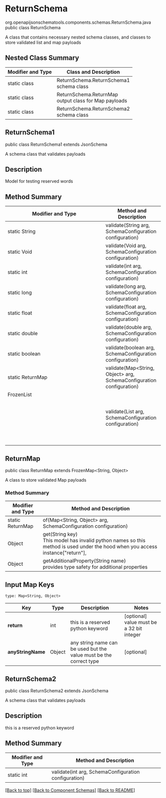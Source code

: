 # ReturnSchema
org.openapijsonschematools.components.schemas.ReturnSchema.java
public class ReturnSchema

A class that contains necessary nested schema classes, and classes to store validated list and map payloads

## Nested Class Summary
| Modifier and Type | Class and Description |
| ----------------- | ---------------------- |
| static class | ReturnSchema.ReturnSchema1<br> schema class |
| static class | ReturnSchema.ReturnMap<br> output class for Map payloads |
| static class | ReturnSchema.ReturnSchema2<br> schema class |

## ReturnSchema1
public class ReturnSchema1
extends JsonSchema

A schema class that validates payloads

## Description
Model for testing reserved words
## Method Summary
| Modifier and Type | Method and Description |
| ----------------- | ---------------------- |
| static String | validate(String arg, SchemaConfiguration configuration) |
| static Void | validate(Void arg, SchemaConfiguration configuration) |
| static int | validate(int arg, SchemaConfiguration configuration) |
| static long | validate(long arg, SchemaConfiguration configuration) |
| static float | validate(float arg, SchemaConfiguration configuration) |
| static double | validate(double arg, SchemaConfiguration configuration) |
| static boolean | validate(boolean arg, SchemaConfiguration configuration) |
| static ReturnMap | validate(Map<String, Object> arg, SchemaConfiguration configuration) |
| FrozenList<Object> | validate(List<Object> arg, SchemaConfiguration configuration) |

## ReturnMap
public class ReturnMap
extends FrozenMap<String, Object>

A class to store validated Map payloads

### Method Summary
| Modifier and Type | Method and Description |
| ----------------- | ---------------------- |
| static ReturnMap | of(Map<String, Object> arg, SchemaConfiguration configuration) |
| Object | get(String key)<br>This model has invalid python names so this method is used under the hood when you access instance["return"],  |
| Object | getAdditionalProperty(String name)<br>provides type safety for additional properties |

## Input Map Keys
```
type: Map<String, Object>
```
Key | Type |  Description | Notes
------------ | ------------- | ------------- | -------------
**return** | int | this is a reserved python keyword | [optional] value must be a 32 bit integer
**anyStringName** | Object | any string name can be used but the value must be the correct type | [optional]

## ReturnSchema2
public class ReturnSchema2
extends JsonSchema

A schema class that validates payloads

## Description
this is a reserved python keyword
## Method Summary
| Modifier and Type | Method and Description |
| ----------------- | ---------------------- |
| static int | validate(int arg, SchemaConfiguration configuration) |

[[Back to top]](#top) [[Back to Component Schemas]](../../../README.md#Component-Schemas) [[Back to README]](../../../README.md)
